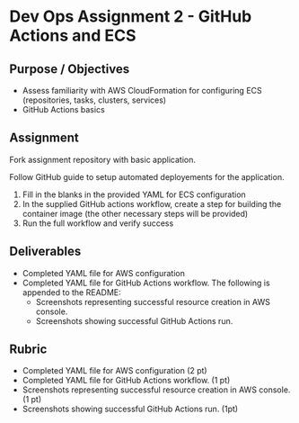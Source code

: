 # Dev Ops Assignment 2 - GitHub Actions and ECS

## Purpose / Objectives

- Assess familiarity with AWS CloudFormation for configuring ECS (repositories, tasks, clusters, services)
- GitHub Actions basics

## Assignment

Fork assignment repository with basic application.

Follow GitHub guide to setup automated deployements for the application.

1. Fill in the blanks in the provided YAML for ECS configuration
2. In the supplied GitHub actions workflow, create a step for building the container image (the other necessary steps will be provided)
3. Run the full workflow and verify success

## Deliverables

- Completed YAML file for AWS configuration
- Completed YAML file for GitHub Actions workflow.
The following is appended to the README:
  - Screenshots representing successful resource creation in AWS console.
  - Screenshots showing successful GitHub Actions run.

## Rubric

- Completed YAML file for AWS configuration (2 pt)
- Completed YAML file for GitHub Actions workflow. (1 pt)
- Screenshots representing successful resource creation in AWS console. (1 pt)
- Screenshots showing successful GitHub Actions run. (1pt)
